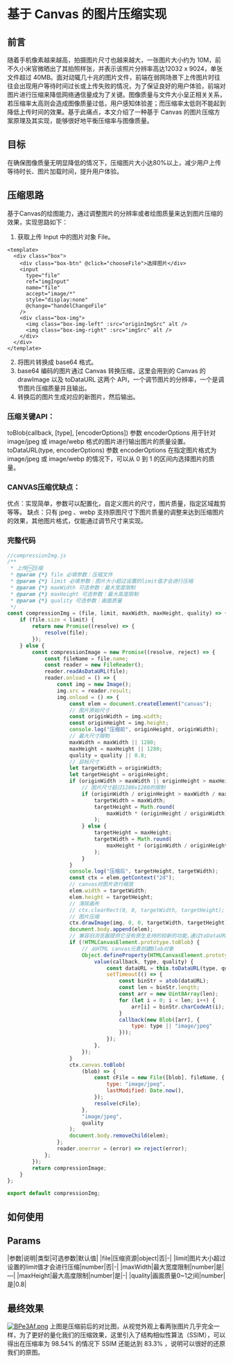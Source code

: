 # 基于 Canvas 的图片压缩实现

## 前言

随着手机像素越来越高，拍摄图片尺寸也越来越大，一张图片大小约为 10M，前不久小米官微晒出了其拍照样张，并表示该照片分辨率高达12032 x 9024，单张文件超过 40MB。面对动辄几十兆的图片文件，前端在弱网场景下上传图片时往往会出现用户等待时间过长或上传失败的情况，为了保证良好的用户体验，前端对图片进行压缩来降低网络通信量成为了关键。图像质量与文件大小呈正相关关系，若压缩率太高则会造成图像质量过低，用户感知体验差；而压缩率太低则不能起到降低上传时间的效果。基于此痛点，本文介绍了一种基于 Canvas 的图片压缩方案原理及其实现，能够很好地平衡压缩率与图像质量。

## 目标

在确保图像质量无明显降低的情况下，压缩图片大小达80%以上，减少用户上传等待时长、图片加载时间，提升用户体验。

## 压缩思路

基于Canvas的绘图能力，通过调整图片的分辨率或者绘图质量来达到图片压缩的效果，实现思路如下：

1. 获取上传 Input 中的图片对象 File。

``` 
<template>
  <div class="box">
    <div class="box-btn" @click="chooseFile">选择图片</div>
    <input
      type="file"
      ref="imgInput"
      name="file"
      accept="image/*"
      style="display:none"
      @change="handelChangeFile"
    />
    <div class="box-img">
      <img class="box-img-left" :src="originImgSrc" alt />
      <img class="box-img-right" :src="imgSrc" alt />
    </div>
  </div>
</template>
```

2. 将图片转换成 base64 格式。
3. base64 编码的图片通过 Canvas 转换压缩，这里会用到的 Canvas 的 drawImage 以及 toDataURL 这两个 API，一个调节图片的分辨率，一个是调节图片压缩质量并且输出。
4. 转换后的图片生成对应的新图片，然后输出。

### 压缩关键API：

toBlob(callback, [type], [encoderOptions]) 参数 encoderOptions 用于针对 image/jpeg 或 image/webp 格式的图片进行输出图片的质量设置。
toDataURL(type, encoderOptions) 参数 encoderOptions 在指定图片格式为 image/jpeg 或 image/webp 的情况下，可以从 0 到 1 的区间内选择图片的质量。

### CANVAS压缩优缺点：

优点：实现简单，参数可以配置化，自定义图片的尺寸，图片质量，指定区域裁剪等等。
缺点：只有 jpeg 、webp 支持原图尺寸下图片质量的调整来达到压缩图片的效果，其他图片格式，仅能通过调节尺寸来实现。

### 完整代码

``` js
//compressionImg.js
/**
 * 上传🆓压缩
 * @param {*} file 必填参数｜压缩文件
 * @param {*} limit 必填参数｜图片大小超过设置的limit值才会进行压缩
 * @param {*} maxWidth 可选参数｜最大宽度限制
 * @param {*} maxHeight 可选参数｜最大高度限制
 * @param {*} quality 可选参数｜画面质量
 */
const compressionImg = (file, limit, maxWidth, maxHeight, quality) => {
    if (file.size < limit) {
        return new Promise((resolve) => {
            resolve(file);
        });
    } else {
        const compressionImage = new Promise((resolve, reject) => {
            const fileName = file.name;
            const reader = new FileReader();
            reader.readAsDataURL(file);
            reader.onload = () => {
                const img = new Image();
                img.src = reader.result;
                img.onload = () => {
                    const elem = document.createElement("canvas");
                    // 图片原始尺寸
                    const originWidth = img.width;
                    const originHeight = img.height;
                    console.log("压缩前", originHeight, originWidth);
                    // 最大尺寸限制
                    maxWidth = maxWidth || 1280;
                    maxHeight = maxHeight || 1280;
                    quality = quality || 0.8;
                    // 目标尺寸
                    let targetWidth = originWidth;
                    let targetHeight = originHeight;
                    if (originWidth > maxWidth || originHeight > maxHeight) {
                        // 图片尺寸超过1280x1280的限制
                        if (originWidth / originHeight > maxWidth / maxHeight) {
                            targetWidth = maxWidth;
                            targetHeight = Math.round(
                                maxWidth * (originHeight / originWidth)
                            );
                        } else {
                            targetHeight = maxHeight;
                            targetWidth = Math.round(
                                maxHeight * (originWidth / originHeight)
                            );
                        }
                    }
                    console.log("压缩后", targetHeight, targetWidth);
                    const ctx = elem.getContext("2d");
                    // canvas对图片进行缩放
                    elem.width = targetWidth;
                    elem.height = targetHeight;
                    // 清除画布
                    // ctx.clearRect(0, 0, targetWidth, targetHeight);
                    // 图片压缩
                    ctx.drawImage(img, 0, 0, targetWidth, targetHeight);
                    document.body.append(elem);
                    // 兼容旧浏览器提供它没有原生支持的较新的功能,通过toDataURL填充支持toBlob。
                    if (!HTMLCanvasElement.prototype.toBlob) {
                        // 从HTML canvas元素创建Blob对象
                        Object.defineProperty(HTMLCanvasElement.prototype, "toBlob", {
                            value(callback, type, quality) {
                                const dataURL = this.toDataURL(type, quality).split(",")[1];
                                setTimeout(() => {
                                    const binStr = atob(dataURL);
                                    const len = binStr.length;
                                    const arr = new Uint8Array(len);
                                    for (let i = 0; i < len; i++) {
                                        arr[i] = binStr.charCodeAt(i);
                                    }
                                    callback(new Blob([arr], {
                                        type: type || "image/jpeg"
                                    }));
                                });
                            },
                        });
                    }
                    ctx.canvas.toBlob(
                        (blob) => {
                            const cFile = new File([blob], fileName, {
                                type: "image/jpeg",
                                lastModified: Date.now(),
                            });
                            resolve(cFile);
                        },
                        "image/jpeg",
                        quality
                    );
                    document.body.removeChild(elem);
                };
                reader.onerror = (error) => reject(error);
            };
        });
        return compressionImage;
    }
};

export default compressionImg;
```

## 如何使用

## Params

|参数|说明|类型|可选参数|默认值|
|file|压缩资源|object|否|-|
|limit|图片大小超过设置的limit值才会进行压缩|number|否|-|
|maxWidth|最大宽度限制|number|是|—|
|maxHeight|最大高度限制|number|是|-|
|quality|画面质量0~1之间|number|是|0.8|

## 最终效果

[![BPe3Af.png](https://s1.ax1x.com/2020/10/21/BPe3Af.png)](https://imgchr.com/i/BPe3Af)
上图是压缩前后的对比图，从视觉外观上看两张图片几乎完全一样，为了更好的量化我们的压缩效果，这里引入了结构相似性算法（SSIM），可以得出在压缩率为  98.54% 的情况下 SSIM 还能达到 83.3% ，说明可以很好的还原我们的原图。
